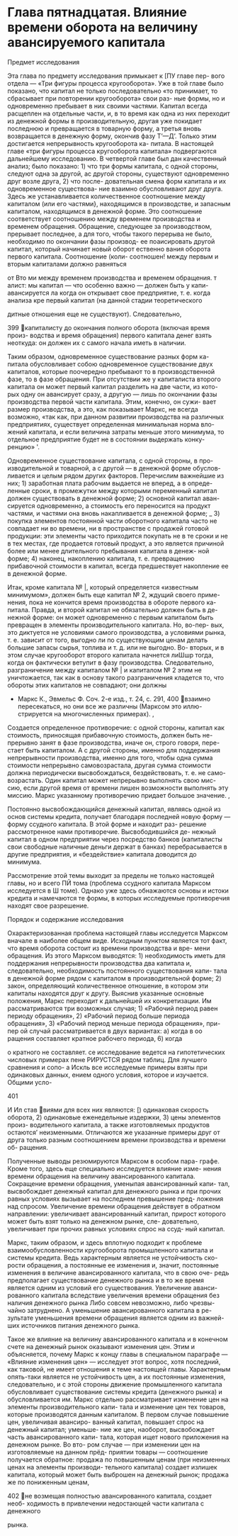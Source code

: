 # Глава пятнадцатая. Влияние времени оборота на величину авансируемого капитала

Предмет исследования

Эта глава по предмету исследования примыкает к [ПУ главе пер-
вого отдела — «Три фигуры процесса кругооборота». Уже в той
главе было показано, что капитал не только последовательно «то
принимает, то сбрасывает при повторении кругооборота» свои раз-
ные формы, но и одновременно пребывает в них своими частями.
Капитал всегда расщеплен на отдельные части, и, в то время как
одна из них переходит из денежной формы в производительную,
другая уже покидает последнюю и превращается в товарную форму,
а третья вновь возвращается в денежную форму, окончив фазу
Т’—Д’. Только этим достигается непрерывность кругооборота ка-
питала. В настоящей главе «три фигуры процесса кругооборота
капитала» подвергаются дальнейшему исследованию. В четвертой
главе был дан качественный анализ; было показано: 1) что три
формы капитала, с одной стороны, следуют одна за другой, ас другой
стороны, существуют одновременно друг возле друга, 2) что после-
довательная смена форм капитала и их одновременное существова-
ние взаимно обусловливают друг друга. Здесь же устанавливается
количественное соотношение между капиталом (или его частями},
находящимся в производстве, и запасным капиталом, находящимся
в денежной форме. Это соотношение соответствует соотношению
между временем производства и временем обращения. Обращение,
следующее за производством, прерывает последнее, а для того, чтобы
такого перерыва не было, необходимо по окончании фазы производ-
ее поаисировать другой капитал, который начинает новый оборот
ественно вания оборота первого капитала. Соотношение (коли-
соотношен! между первым и вторым капиталами должно равняться

от Вто ми между временем производства и временем обращения.
т алист: мы капитал — что особенно важно — должен быть у капи-
авансируется ла когда он открывает свое предприятие, т. е. когда
анализа кре первый капитал (на данной стадии теоретического

дитные отношения еще не существуют). Следовательно,

399
капиталисту до окончания полного оборота (включая время произ-
водства и время обращения) первого капитала денег взять неоткуда:
он должен их с самого начала иметь в наличии.

Таким образом, одновременное существование разных форм ка-
питала обусловливает собою одновременное существование двух
капиталов, которые поочередно пребывают то в производственной
фазе, то в фазе обращения. При отсутствии же у капиталиста второго
капитала он может первый капитал разделить на две части, из кото-
рых одну он авансирует сразу, а другую — лишь по окончании
фазы производства первой части капитала. Этим, конечно, он сужи-
вает размер производства, а это, как показывает Маркс, не всегда
возможно, «так как, при данном развитии производства на различных
предприятиях, существует определенная минимальная норма вло-
жений капитала, и если величина затраты меньше этого минимума,
то отдельное предприятие будет не в состоянии выдержать конку-
ренцию» '.

Одновременное существование капитала, с одной стороны, в про-
изводительной и товарной, а с другой — в денежной форме обуслов-
ливается и целым рядом других факторов. Перечислим важнейшие
из них; 1) заработная плата рабочим выдается не вперед, а в опреде-
ленные сроки, в промежутки между которыми переменный капитал
должен существовать в денежной форме; 2) основной капитал аван-
сируется одновременно, а стоимость его переносится на продукт
частями, и частями она вновь накапливается в денежной форме; \_ 3) покупка элементов постоянной части оборотного капитала часто
не совпадает ни во времени, ни в пространстве с продажей готовой
продукции: эти элементы часто приходится покупать не в те сроки
и не в тех местах, где продается готовый продукт, а это является
причиной более или менее длительного пребывания капитала в денеж-
ной форме; 4) наконец, накоплению капитала, т. е. превращению
прибавочной стоимости в капитал, всегда предшествует накопление
ее в денежной форме.

Итак, кроме капитала № |, который определяется «известным
минимумом», должен быть еще капитал № 2, ждущий своего приме-
нения, пока не кончится время производства в обороте первого ка-
питала. Правда, и второй капитал не обязательно должен быть в де-
нежной форме: он может одновременно с первым капиталом быть
превращен в элементы производительного капитала. Но, во-пер-
вых, это диктуется не условиями самого производства, а условиями
рынка, т. е. зависит от того, выгодно ли по существующим ценам
делать большие запасы сырья, топлива и т. д. или не выгодно. Во-
вторых, и в этом случае кругооборот второго капитала начнется
лиШшр тогда, когда он фактически ветупит в фазу производства.
Следовательно, разграничение между капиталом № | и капиталом
№ 2 этим не уничтожается, так как в основу такого разграничения
кладется то, что обороты этих капиталов не совпадают; они должны

- Маркс К., Эвмельс Ф. Соч. 2-е изд., т. 24, с. 291,
  400
  взаимно пересекаться, но они все же различны (Марксом это иллю-
  стрируется на многочисленных примерах). ,

Создается определенное противоречие: с одной стороны, капитал
как стоимость, приносящая прибавочную стоимость, должен быть не-
прерывно занят в фазе производства, иначе он, строго говоря, пере-
стает быть капиталом. А с другой стороны, именно для поддержания
непрерывности производства, именно для того, чтобы одна сумма
стоимости непрерывно самовозрастала, другая сумма стоимости
должна периодически высвобождаться, бездействовать, т. е. не само-
возрастать. Один капитал может непрерывно выполнять свою мис-
сию, если другой время от времени лишен возможности выполнять
эту миссию. Маркс указанному противоречию придает большое
значение. ,

Постоянно высвобождающийся денежный капитал, являясь одной
из основ системы кредита, получает благодаря последней новую
форму — форму ссудного капитала. В этой форме и находит раз-
решение рассмотренное нами противоречие. Высвободившийся де-
нежный капитал в одном предприятии через посредство банков
(капиталисты свои свободные наличные деньги держат в банках)
перебрасывается в другие предприятия, и «бездействие» капитала
доводится до минимума.

Рассмотрение этой темы выходит за пределы не только настоящей
главы, но и всего ПЙ тома (проблема ссудного капитала Марксом
исследуется в Ш томе). Однако уже здесь обнажаются основы и
истоки кредита и намечаются те формы, в которых исследуемые
противоречия находят свое разрешение.

Порядок и содержание исследования

Охарактеризованная проблема настоящей главы исследуется
Марксом вначале в наиболее общем виде. Исходным пунктом является
тот факт, что время оборота состоит из времени производства и вре-
мени обращения. Из этого Марксом выводятся: 1) необходимость
иметь для поддержания непрерывности производства два капитала
и, следовательно, необходимость постоянного существования капи-
тала в денежной форме рядом с капиталом в производительной форме; 2) закон, определяющий количественное отношение, в котором эти
капиталы находятся друг к другу. Выяснив указанные основные
положения, Маркс переходит к дальнейшей их конкретизации.
Им рассматриваются три возможных случая; 1) «Рабочий период
равен периоду обращения», 2) «Рабочий период больше периода
обращения», 3) «Рабочий период меньше периода обращения», при-
пер ой случай рассматривается в двух вариантах: а) когда
в оо ращения составляет кратное рабочего периода, 6) когда

о кратного не составляет.
се исследование ведется на гипотетических числовых примерах
пене РИРУСТСЯ рядом таблиц. Для лучшего сравнения и сопо-
а Искль все исследуемые примеры взяты при одинаковых данных,
ением одного условия, которое и изучается. Общими усло-

401

И Ил
став
виями для всех них являются: [) одинаковая скорость оборота, 2) одинаковые еженедельные издержки, 3) цены элементов произ-
водительного капитала, а также изготовляемых продуктов остаются’
неизменными. Отличаются же указанные примеры друг от друга
только разным соотношением времени производства и времени об-
ращения.

Полученные выводы резюмируются Марксом в особом пара-
графе. Кроме того, здесь еще специально исследуется влияние изме-
нения времени обращения на величину авансированного капитала.
Сокращение времени обращения, уменыпая авансированный капи-
тал, высвобождает денежный капитал для денежного рынка и при
прочих равных условиях вызывает на последнем превышение пред-
ложения над спросом. Увеличение времени обращения действует
в обратном направлении: увеличивает авансированный капитал,
прирост которого может быть взят только на денежном рынке, сле-
довательно, увеличивает при прочих равных условиях спрос на ссуд-
ный капитал.

Маркс, таким образом, и здесь вплотную подходит к проблеме
взаимообусловленности кругооборота промышленного капитала и
системы кредита. Ведь характерным является не устойчивость ско-
рости обращения, а постоянные ее изменения и, значит, постоянные
изменения в величине авансированного капитала, что в свою оче-
редь предполагает существование денежного рынка и в то же время
является одним из условий его существования. Увеличение аванси-
рованного капитала вследствие увеличения времени обращения без
наличия денежного рынка Либо совсем невозможно, либо чрезвы-
чайно затруднено. А уменьшение авансированного капитала в ре-
зультате уменьшения времени обращения является одним из важней-
ших источников питания денежного рынка.

Такое же влияние на величину авансированного капитала и
в конечном счете на денежный рынок оказывают изменения цен.
Этим и объясняется, почему Маркс к концу главы в специальном
параграфе — «Влияние изменения цен» — исследует этот вопрос,
хотя последний, как таковой, не имеет отношения к теме настоящей
главы. Характерным опять-таки является не устойчивость цен, а их
постоянные изменения, следовательно, и с этой стороны движение
промышленного капитала обусловливает существование системы
кредита (денежного рынка) и обусловливается им. Маркс отдельно
рассматривает изменение цен на элементы производительного капи-
тала и изменение цен тех товаров, которые производятся данным
капиталом. В первом случае повышение цен, увеличивая авансиро-
ванный капитал, повышает спрос на денежный капитал; уменьше-
ние же цен, наоборот, высвобождает часть авансированного капи-
тала, которая ищет нового приложения на денежном рынке. Во вто-
ром случае — при изменении цен на изготовляемые на данном прёд-
приятии товары — соотношение получается обратное: продажа по
повышенным ценам (при неизменных ценах на элементы производи-
тельного капитала) создает излишек капитала, который может быть
выброшен на денежный рынок; продажа же по пониженным ценам,

402
не возмещая полностью авансированного капитала, создает необ-
ходимость в привлечении недостающей части капитала с денежного

рынка.
